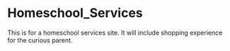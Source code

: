 # Homeschool_Services
This is for a homeschool services site. It will include shopping experience for the curious parent.
